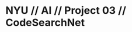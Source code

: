 # NYU // AI // Project 03 // CodeSearchNet


<!--stackedit_data:
eyJoaXN0b3J5IjpbLTY2NjE3NjU0NSwtMjAyMzM4MTg4NV19
-->